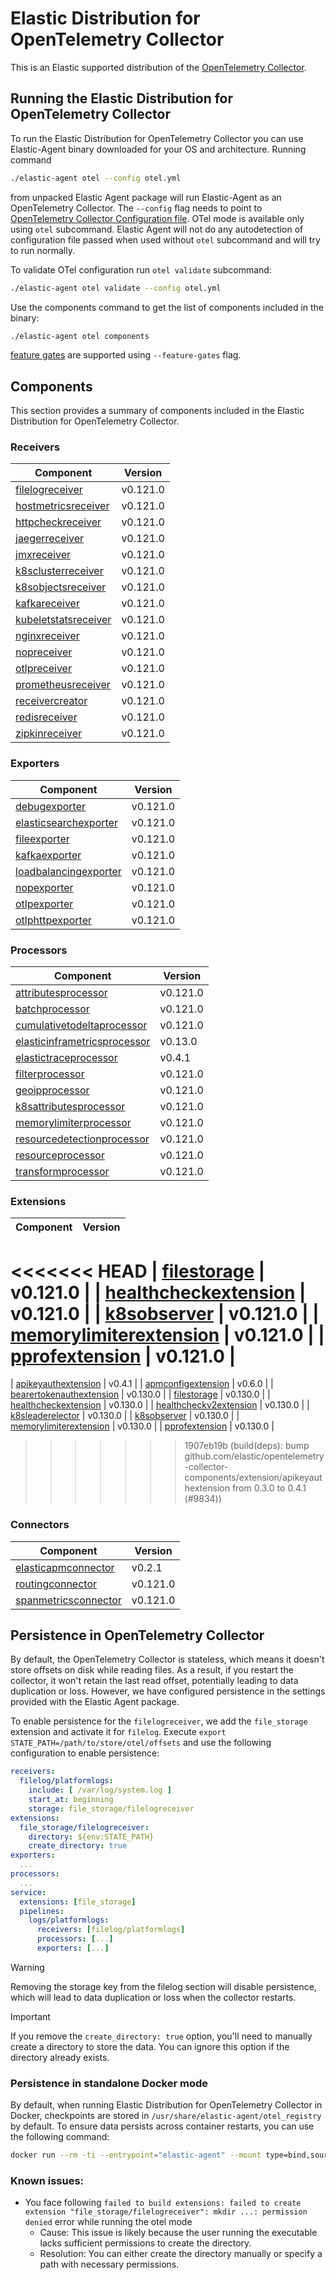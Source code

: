 # Elastic Distribution for OpenTelemetry Collector

This is an Elastic supported distribution of the [OpenTelemetry Collector](https://github.com/open-telemetry/opentelemetry-collector).

## Running the Elastic Distribution for OpenTelemetry Collector

To run the Elastic Distribution for OpenTelemetry Collector you can use Elastic-Agent binary downloaded for your OS and architecture.
Running command

```bash
./elastic-agent otel --config otel.yml
```

from unpacked Elastic Agent package will run Elastic-Agent as an OpenTelemetry Collector. The `--config` flag needs to point to [OpenTelemetry Collector Configuration file](https://opentelemetry.io/docs/collector/configuration/). OTel mode is available only using `otel` subcommand. Elastic Agent will not do any autodetection of configuration file passed when used without `otel` subcommand and will try to run normally.

To validate OTel configuration run `otel validate` subcommand:

```bash
./elastic-agent otel validate --config otel.yml
```

Use the components command to get the list of components included in the binary:

```bash
./elastic-agent otel components
```

[feature gates](https://github.com/open-telemetry/opentelemetry-collector/blob/main/featuregate/README.md#controlling-gates) are supported using `--feature-gates` flag.

## Components

This section provides a summary of components included in the Elastic Distribution for OpenTelemetry Collector.

### Receivers

| Component | Version |
|---|---|
| [filelogreceiver](https://github.com/open-telemetry/opentelemetry-collector-contrib/blob/receiver/filelogreceiver/v0.121.0/receiver/filelogreceiver/README.md) | v0.121.0 |
| [hostmetricsreceiver](https://github.com/open-telemetry/opentelemetry-collector-contrib/blob/receiver/hostmetricsreceiver/v0.121.0/receiver/hostmetricsreceiver/README.md) | v0.121.0 |
| [httpcheckreceiver](https://github.com/open-telemetry/opentelemetry-collector-contrib/blob/receiver/httpcheckreceiver/v0.121.0/receiver/httpcheckreceiver/README.md) | v0.121.0 |
| [jaegerreceiver](https://github.com/open-telemetry/opentelemetry-collector-contrib/blob/receiver/jaegerreceiver/v0.121.0/receiver/jaegerreceiver/README.md) | v0.121.0 |
| [jmxreceiver](https://github.com/open-telemetry/opentelemetry-collector-contrib/blob/receiver/jmxreceiver/v0.121.0/receiver/jmxreceiver/README.md) | v0.121.0 |
| [k8sclusterreceiver](https://github.com/open-telemetry/opentelemetry-collector-contrib/blob/receiver/k8sclusterreceiver/v0.121.0/receiver/k8sclusterreceiver/README.md) | v0.121.0 |
| [k8sobjectsreceiver](https://github.com/open-telemetry/opentelemetry-collector-contrib/blob/receiver/k8sobjectsreceiver/v0.121.0/receiver/k8sobjectsreceiver/README.md) | v0.121.0 |
| [kafkareceiver](https://github.com/open-telemetry/opentelemetry-collector-contrib/blob/receiver/kafkareceiver/v0.121.0/receiver/kafkareceiver/README.md) | v0.121.0 |
| [kubeletstatsreceiver](https://github.com/open-telemetry/opentelemetry-collector-contrib/blob/receiver/kubeletstatsreceiver/v0.121.0/receiver/kubeletstatsreceiver/README.md) | v0.121.0 |
| [nginxreceiver](https://github.com/open-telemetry/opentelemetry-collector-contrib/blob/receiver/nginxreceiver/v0.121.0/receiver/nginxreceiver/README.md) | v0.121.0 |
| [nopreceiver](https://github.com/open-telemetry/opentelemetry-collector/blob/receiver/nopreceiver/v0.121.0/receiver/nopreceiver/README.md) | v0.121.0 |
| [otlpreceiver](https://github.com/open-telemetry/opentelemetry-collector/blob/receiver/otlpreceiver/v0.121.0/receiver/otlpreceiver/README.md) | v0.121.0 |
| [prometheusreceiver](https://github.com/open-telemetry/opentelemetry-collector-contrib/blob/receiver/prometheusreceiver/v0.121.0/receiver/prometheusreceiver/README.md) | v0.121.0 |
| [receivercreator](https://github.com/open-telemetry/opentelemetry-collector-contrib/blob/receiver/receivercreator/v0.121.0/receiver/receivercreator/README.md) | v0.121.0 |
| [redisreceiver](https://github.com/open-telemetry/opentelemetry-collector-contrib/blob/receiver/redisreceiver/v0.121.0/receiver/redisreceiver/README.md) | v0.121.0 |
| [zipkinreceiver](https://github.com/open-telemetry/opentelemetry-collector-contrib/blob/receiver/zipkinreceiver/v0.121.0/receiver/zipkinreceiver/README.md) | v0.121.0 |

### Exporters

| Component | Version |
|---|---|
| [debugexporter](https://github.com/open-telemetry/opentelemetry-collector/blob/exporter/debugexporter/v0.121.0/exporter/debugexporter/README.md) | v0.121.0 |
| [elasticsearchexporter](https://github.com/open-telemetry/opentelemetry-collector-contrib/blob/exporter/elasticsearchexporter/v0.121.0/exporter/elasticsearchexporter/README.md) | v0.121.0 |
| [fileexporter](https://github.com/open-telemetry/opentelemetry-collector-contrib/blob/exporter/fileexporter/v0.121.0/exporter/fileexporter/README.md) | v0.121.0 |
| [kafkaexporter](https://github.com/open-telemetry/opentelemetry-collector-contrib/blob/exporter/kafkaexporter/v0.121.0/exporter/kafkaexporter/README.md) | v0.121.0 |
| [loadbalancingexporter](https://github.com/open-telemetry/opentelemetry-collector-contrib/blob/exporter/loadbalancingexporter/v0.121.0/exporter/loadbalancingexporter/README.md) | v0.121.0 |
| [nopexporter](https://github.com/open-telemetry/opentelemetry-collector/blob/exporter/nopexporter/v0.121.0/exporter/nopexporter/README.md) | v0.121.0 |
| [otlpexporter](https://github.com/open-telemetry/opentelemetry-collector/blob/exporter/otlpexporter/v0.121.0/exporter/otlpexporter/README.md) | v0.121.0 |
| [otlphttpexporter](https://github.com/open-telemetry/opentelemetry-collector/blob/exporter/otlphttpexporter/v0.121.0/exporter/otlphttpexporter/README.md) | v0.121.0 |

### Processors

| Component | Version |
|---|---|
| [attributesprocessor](https://github.com/open-telemetry/opentelemetry-collector-contrib/blob/processor/attributesprocessor/v0.121.0/processor/attributesprocessor/README.md) | v0.121.0 |
| [batchprocessor](https://github.com/open-telemetry/opentelemetry-collector/blob/processor/batchprocessor/v0.121.0/processor/batchprocessor/README.md) | v0.121.0 |
| [cumulativetodeltaprocessor](https://github.com/open-telemetry/opentelemetry-collector-contrib/blob/processor/cumulativetodeltaprocessor/v0.121.0/processor/cumulativetodeltaprocessor/README.md) | v0.121.0 |
| [elasticinframetricsprocessor](https://github.com/elastic/opentelemetry-collector-components/blob/processor/elasticinframetricsprocessor/v0.13.0/processor/elasticinframetricsprocessor/README.md) | v0.13.0 |
| [elastictraceprocessor](https://github.com/elastic/opentelemetry-collector-components/blob/processor/elastictraceprocessor/v0.4.1/processor/elastictraceprocessor/README.md) | v0.4.1 |
| [filterprocessor](https://github.com/open-telemetry/opentelemetry-collector-contrib/blob/processor/filterprocessor/v0.121.0/processor/filterprocessor/README.md) | v0.121.0 |
| [geoipprocessor](https://github.com/open-telemetry/opentelemetry-collector-contrib/blob/processor/geoipprocessor/v0.121.0/processor/geoipprocessor/README.md) | v0.121.0 |
| [k8sattributesprocessor](https://github.com/open-telemetry/opentelemetry-collector-contrib/blob/processor/k8sattributesprocessor/v0.121.0/processor/k8sattributesprocessor/README.md) | v0.121.0 |
| [memorylimiterprocessor](https://github.com/open-telemetry/opentelemetry-collector/blob/processor/memorylimiterprocessor/v0.121.0/processor/memorylimiterprocessor/README.md) | v0.121.0 |
| [resourcedetectionprocessor](https://github.com/open-telemetry/opentelemetry-collector-contrib/blob/processor/resourcedetectionprocessor/v0.121.0/processor/resourcedetectionprocessor/README.md) | v0.121.0 |
| [resourceprocessor](https://github.com/open-telemetry/opentelemetry-collector-contrib/blob/processor/resourceprocessor/v0.121.0/processor/resourceprocessor/README.md) | v0.121.0 |
| [transformprocessor](https://github.com/open-telemetry/opentelemetry-collector-contrib/blob/processor/transformprocessor/v0.121.0/processor/transformprocessor/README.md) | v0.121.0 |

### Extensions

| Component | Version |
|---|---|
<<<<<<< HEAD
| [filestorage](https://github.com/open-telemetry/opentelemetry-collector-contrib/blob/extension/storage/filestorage/v0.121.0/extension/storage/filestorage/README.md) | v0.121.0 |
| [healthcheckextension](https://github.com/open-telemetry/opentelemetry-collector-contrib/blob/extension/healthcheckextension/v0.121.0/extension/healthcheckextension/README.md) | v0.121.0 |
| [k8sobserver](https://github.com/open-telemetry/opentelemetry-collector-contrib/blob/extension/observer/k8sobserver/v0.121.0/extension/observer/k8sobserver/README.md) | v0.121.0 |
| [memorylimiterextension](https://github.com/open-telemetry/opentelemetry-collector/blob/extension/memorylimiterextension/v0.121.0/extension/memorylimiterextension/README.md) | v0.121.0 |
| [pprofextension](https://github.com/open-telemetry/opentelemetry-collector-contrib/blob/extension/pprofextension/v0.121.0/extension/pprofextension/README.md) | v0.121.0 |
=======
| [apikeyauthextension](https://github.com/elastic/opentelemetry-collector-components/blob/extension/apikeyauthextension/v0.4.1/extension/apikeyauthextension/README.md) | v0.4.1 |
| [apmconfigextension](https://github.com/elastic/opentelemetry-collector-components/blob/extension/apmconfigextension/v0.6.0/extension/apmconfigextension/README.md) | v0.6.0 |
| [bearertokenauthextension](https://github.com/open-telemetry/opentelemetry-collector-contrib/blob/extension/bearertokenauthextension/v0.130.0/extension/bearertokenauthextension/README.md) | v0.130.0 |
| [filestorage](https://github.com/open-telemetry/opentelemetry-collector-contrib/blob/extension/storage/filestorage/v0.130.0/extension/storage/filestorage/README.md) | v0.130.0 |
| [healthcheckextension](https://github.com/open-telemetry/opentelemetry-collector-contrib/blob/extension/healthcheckextension/v0.130.0/extension/healthcheckextension/README.md) | v0.130.0 |
| [healthcheckv2extension](https://github.com/open-telemetry/opentelemetry-collector-contrib/blob/extension/healthcheckv2extension/v0.130.0/extension/healthcheckv2extension/README.md) | v0.130.0 |
| [k8sleaderelector](https://github.com/open-telemetry/opentelemetry-collector-contrib/blob/extension/k8sleaderelector/v0.130.0/extension/k8sleaderelector/README.md) | v0.130.0 |
| [k8sobserver](https://github.com/open-telemetry/opentelemetry-collector-contrib/blob/extension/observer/k8sobserver/v0.130.0/extension/observer/k8sobserver/README.md) | v0.130.0 |
| [memorylimiterextension](https://github.com/open-telemetry/opentelemetry-collector/blob/extension/memorylimiterextension/v0.130.0/extension/memorylimiterextension/README.md) | v0.130.0 |
| [pprofextension](https://github.com/open-telemetry/opentelemetry-collector-contrib/blob/extension/pprofextension/v0.130.0/extension/pprofextension/README.md) | v0.130.0 |
>>>>>>> 1907eb19b (build(deps): bump github.com/elastic/opentelemetry-collector-components/extension/apikeyauthextension from 0.3.0 to 0.4.1 (#9834))

### Connectors

| Component | Version |
|---|---|
| [elasticapmconnector](https://github.com/elastic/opentelemetry-collector-components/blob/connector/elasticapmconnector/v0.2.1/connector/elasticapmconnector/README.md) | v0.2.1 |
| [routingconnector](https://github.com/open-telemetry/opentelemetry-collector-contrib/blob/connector/routingconnector/v0.121.0/connector/routingconnector/README.md) | v0.121.0 |
| [spanmetricsconnector](https://github.com/open-telemetry/opentelemetry-collector-contrib/blob/connector/spanmetricsconnector/v0.121.0/connector/spanmetricsconnector/README.md) | v0.121.0 |
## Persistence in OpenTelemetry Collector

By default, the OpenTelemetry Collector is stateless, which means it doesn't store offsets on disk while reading files. As a result, if you restart the collector, it won't retain the last read offset, potentially leading to data duplication or loss. However, we have configured persistence in the settings provided with the Elastic Agent package.

To enable persistence for the `filelogreceiver`, we add the `file_storage` extension and activate it for `filelog`.
Execute `export STATE_PATH=/path/to/store/otel/offsets` and use the following configuration to enable persistence:

```yaml
receivers:
  filelog/platformlogs:
    include: [ /var/log/system.log ]
    start_at: beginning
    storage: file_storage/filelogreceiver
extensions:
  file_storage/filelogreceiver:
    directory: ${env:STATE_PATH}
    create_directory: true
exporters:
  ...
processors:
  ...
service:
  extensions: [file_storage]
  pipelines:
    logs/platformlogs:
      receivers: [filelog/platformlogs]
      processors: [...]
      exporters: [...]
```

> [!WARNING]
Removing the storage key from the filelog section will disable persistence, which will lead to data duplication or loss when the collector restarts.

> [!IMPORTANT]
If you remove the `create_directory: true` option, you'll need to manually create a directory to store the data. You can ignore this option if the directory already exists.

### Persistence in standalone Docker mode

By default, when running Elastic Distribution for OpenTelemetry Collector in Docker, checkpoints are stored in `/usr/share/elastic-agent/otel_registry` by default. To ensure data persists across container restarts, you can use the following command:

```bash
docker run --rm -ti --entrypoint="elastic-agent" --mount type=bind,source=/path/on/host,target=/usr/share/elastic-agent/otel_registry  docker.elastic.co/elastic-agent/elastic-agent:9.0.0-SNAPSHOT otel
```

### Known issues:
-  You face following `failed to build extensions: failed to create extension "file_storage/filelogreceiver": mkdir ...: permission denied` error while running the otel mode
	- Cause: This issue is likely because the user running the executable lacks sufficient permissions to create the directory.
	- Resolution: You can either create the directory manually or specify a path with necessary permissions.
